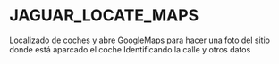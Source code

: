 # JAGUAR_LOCATE_MAPS
Localizado de coches y abre GoogleMaps para hacer una foto del sitio donde está aparcado el coche
Identificando la calle y otros datos
